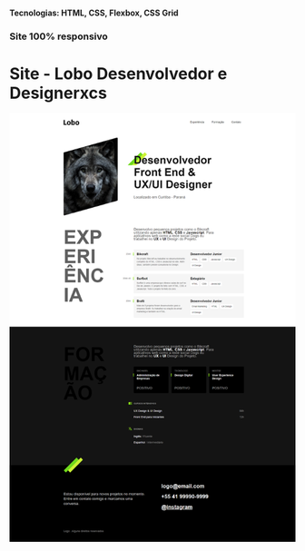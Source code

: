 <h4>Tecnologias: HTML, CSS, Flexbox, CSS Grid</h4>
<h3>Site 100% responsivo</h3>

# Site - Lobo Desenvolvedor e Designerxcs
<img src="https://github.com/dieegobs/Lobo---Desenvolvedor-e-Designer/blob/main/img/lobo.png?raw=true"/>

